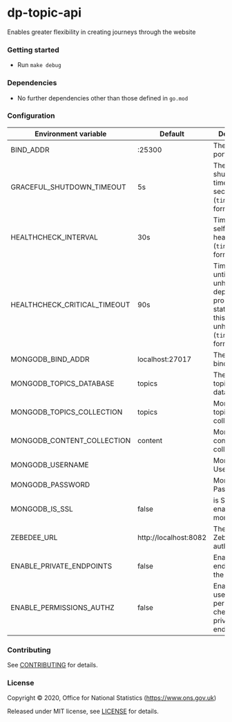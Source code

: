 dp-topic-api
================

Enables greater flexibility in creating journeys through the website

### Getting started

* Run `make debug`

### Dependencies

* No further dependencies other than those defined in `go.mod`

### Configuration

| Environment variable         | Default                | Description
| ---------------------------- | ---------------------- | -----------
| BIND_ADDR                    | :25300                 | The host and port to bind to
| GRACEFUL_SHUTDOWN_TIMEOUT    | 5s                     | The graceful shutdown timeout in seconds (`time.Duration` format)
| HEALTHCHECK_INTERVAL         | 30s                    | Time between self-healthchecks (`time.Duration` format)
| HEALTHCHECK_CRITICAL_TIMEOUT | 90s                    | Time to wait until an unhealthy dependent propagates its state to make this app unhealthy (`time.Duration` format)
| MONGODB_BIND_ADDR            | localhost:27017        | The MongoDB bind address
| MONGODB_TOPICS_DATABASE      | topics                 | The MongoDB topics database
| MONGODB_TOPICS_COLLECTION    | topics                 | MongoDB topics collection
| MONGODB_CONTENT_COLLECTION   | content                | MongoDB content collection
| MONGODB_USERNAME             |                        | MongoDB Username
| MONGODB_PASSWORD             |                        | MongoDB Password
| MONGODB_IS_SSL               | false                  | is SSL is enabled for mongo server
| ZEBEDEE_URL                  | http://localhost:8082  | The URL to Zebedee (for authentication)
| ENABLE_PRIVATE_ENDPOINTS     | false                  | Enable private endpoints for the API
| ENABLE_PERMISSIONS_AUTHZ     | false                  | Enable/disable user/service permissions checking for private endpoints
### Contributing

See [CONTRIBUTING](CONTRIBUTING.md) for details.

### License

Copyright © 2020, Office for National Statistics (https://www.ons.gov.uk)

Released under MIT license, see [LICENSE](LICENSE.md) for details.

